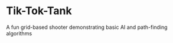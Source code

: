 Tik-Tok-Tank
============

A fun grid-based shooter demonstrating basic AI and path-finding algorithms
